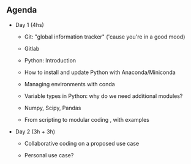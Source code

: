 ## Agenda

- Day 1 (4hs)

  - Git: "global information tracker" ('cause you're in a good mood)
  - Gitlab
  
  - Python: Introduction
  - How to install and update Python with Anaconda/Miniconda
  - Managing environments with conda
  
  - Variable types in Python: why do we need additional modules? 
  - Numpy, Scipy, Pandas
  - From scripting to modular coding , with examples
  
- Day 2 (3h + 3h)
  - Collaborative coding on a proposed use case

  - Personal use case?
  
